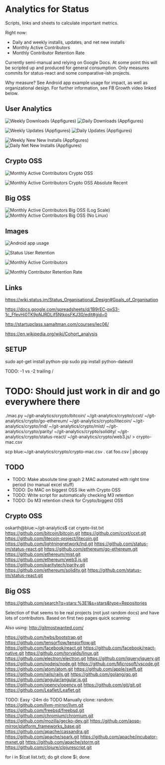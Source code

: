 # Analytics for Status

Scripts, links and sheets to calculate important metrics.

Right now:
- Daily and weekly installs, updates, and net new installs
- Monthly Active Contributors
- Monthly Contributor Retention Rate

Currently semi-manual and relying on Google Docs. At some point this will be scripted up and produced for general consumption. Only measures commits for status-react and some comparative-ish projects.

Why measure? See Android app example usage for impact, as well as organizational design. For further information, see FB Growth video linked below.

## User Analytics

![Weekly Downloads (Appfigures)](downloads_weekly.png "Weekly Downloads (Appfigures)")
![Daily Downloads (Appfigures)](downloads_daily "Daily Downloads (Appfigures)")

![Weekly Updates (Appfigures)](updates_weekly.png "Weekly Updates (Appfigures)")
![Daily Updates (Appfigures)](updates_daily.png "Daily Updates (Appfigures)")

![Weekly New New Installs (Appfigures)](netnewinstalls_weekly.png "Weekly Net New Installs (Appfigures)")
![Daily Net New Installs (Appfigures)](netnewinstalls_daily.png "Daily Net New Installs (Appfigures)")

## Crypto OSS

![Monthly Active Contributors Crypto OSS](mac_crypto_oss.png "Monthly Active Contributors Crypto OSS")

![Monthly Active Contributors Crypto OSS Absolute Recent](mac_crypto_oss_absolute_recent.png "Monthly Active Contributors Crypto OSS Absolute Recent")

## Big OSS

![Monthly Active Contributors Big OSS (Log Scale)](mac_big_oss_log.png "Monthly Active Contributors Big OSS (Log Scale)")
![Monthly Active Contributors Big OSS (No Linux)](mac_big_oss_no_linux.png "Monthly Active Contributors Big OSS (No Linux)")

## Images

![Android app usage](app_retention_example.png "Android app usage")

![Status User Retention](status_user_retention.png "Status User Retention")

![Monthly Active Contributors](mac_example.png "Monthly Active Contributors")

![Monthly Contributor Retention Rate](mcrr_example.png "Monthly Contributor Retention Rate")

## Links

https://wiki.status.im/Status_Organisational_Design#Goals_of_Organisation

https://docs.google.com/spreadsheets/d/1B9rEC-pxS3-1c_FfevHi0TK9pNJRDLif5NtkpsFKJ30/edit#gid=0

http://startupclass.samaltman.com/courses/lec06/

https://en.wikipedia.org/wiki/Cohort_analysis



## SETUP

sudo apt-get install python-pip
sudo pip install python-dateutil

TODO: -1 vs -2 trailing /

# TODO: Should just work in dir and go everywhere there
./mac.py ~/git-analytics/crypto/bitcoin/ ~/git-analytics/crypto/ccxt/ ~/git-analytics/crypto/go-ethereum/ ~/git-analytics/crypto/litecoin/ ~/git-analytics/crypto/lnd/ ~/git-analytics/crypto/mist/ ~/git-analytics/crypto/parity/ ~/git-analytics/crypto/solidity/ ~/git-analytics/crypto/status-react/ ~/git-analytics/crypto/web3.js/ > crypto-mac.csv

scp blue:~/git-analytics/crypto/crypto-mac.csv .
cat foo.csv | pbcopy

## TODO

- TODO: Make absolute time graph 2 MAC automated with right time period (no manual excel stuff)
- TODO: Do MAC on biggest OSS like with Crypto OSS
- TODO: Write script for automatically checking M3 retention
- TODO: Do M3 retention check for Crypto/biggest OSS

## Crypto OSS

oskarth@blue:~/git-analytics$ cat crypto-list.txt
https://github.com/bitcoin/bitcoin.git
https://github.com/ccxt/ccxt.git
https://github.com/litecoin-project/litecoin.git
https://github.com/lightningnetwork/lnd.git
https://github.com/status-im/status-react.git
https://github.com/ethereum/go-ethereum.git
https://github.com/ethereum/mist.git
https://github.com/ethereum/web3.js.git
https://github.com/paritytech/parity.git
https://github.com/ethereum/solidity.git
https://github.com/status-im/status-react.git

## Big OSS

https://github.com/search?q=stars:%3E1&s=stars&type=Repositories

Selection of that seems to be real projects (not just random docs) and have lots of contributors. Based on first two pages quick scanning:

Also using: http://gitmostwanted.com/

https://github.com/twbs/bootstrap.git
https://github.com/tensorflow/tensorflow.git
https://github.com/facebook/react.git
https://github.com/facebook/react-native.git
https://github.com/torvalds/linux.git
https://github.com/electron/electron.git
https://github.com/jquery/jquery.git
https://github.com/nodejs/node.git
https://github.com/Microsoft/vscode.git
https://github.com/atom/atom.git
https://github.com/apple/swift.git
https://github.com/rails/rails.git
https://github.com/golang/go.git
https://github.com/angular/angular.js.git
https://github.com/opencv/opencv.git
https://github.com/git/git.git
https://github.com/Leaflet/Leaflet.git

TODO: Easy -24m do
TODO Manually clone: random:
https://github.com/llvm-mirror/llvm.git
https://github.com/freebsd/freebsd.git
https://github.com/chromium/chromium.git
https://github.com/mozilla/gecko-dev.git
https://github.com/aosp-mirror/platform_frameworks_base.git
https://github.com/apache/cassandra.git
https://github.com/apache/spark.git
https://github.com/apache/incubator-mxnet.git
https://github.com/apache/storm.git
https://github.com/clojure/clojurescript.git

for i in $(cat list.txt); do git clone $i; done
